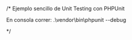 /*
Ejemplo sencillo de Unit Testing con PHPUnit

En consola correr:
.\vendor\bin\phpunit --debug

*/

